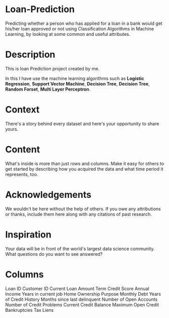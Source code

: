 # Loan-Prediction
Predicting whether a person who has applied for a loan in a bank would get his/her loan approved or not using Classification Algorithms in Machine Learning, by looking at some common and useful attributes.

# Description
This is loan Prediction project created by me.

In this I have use the machine learning algorithms such as **Logistic Regression**, **Support Vector Machine**, **Decision Tree**, 
**Decision Tree**, **Random Forset**, **Multi Layer Perceptron**. 

# Context
There's a story behind every dataset and here's your opportunity to share yours.

# Content
What's inside is more than just rows and columns. Make it easy for others to get started by describing how you acquired the data and what time period it represents, too.

# Acknowledgements
We wouldn't be here without the help of others. If you owe any attributions or thanks, include them here along with any citations of past research.

# Inspiration
Your data will be in front of the world's largest data science community. What questions do you want to see answered?

# Columns
Loan ID
Customer ID
Current Loan Amount
Term
Credit Score
Annual Income
Years in current job
Home Ownership
Purpose
Monthly Debt
Years of Credit History
Months since last delinquent
Number of Open Accounts
Number of Credit Problems
Current Credit Balance
Maximum Open Credit
Bankruptcies
Tax Liens